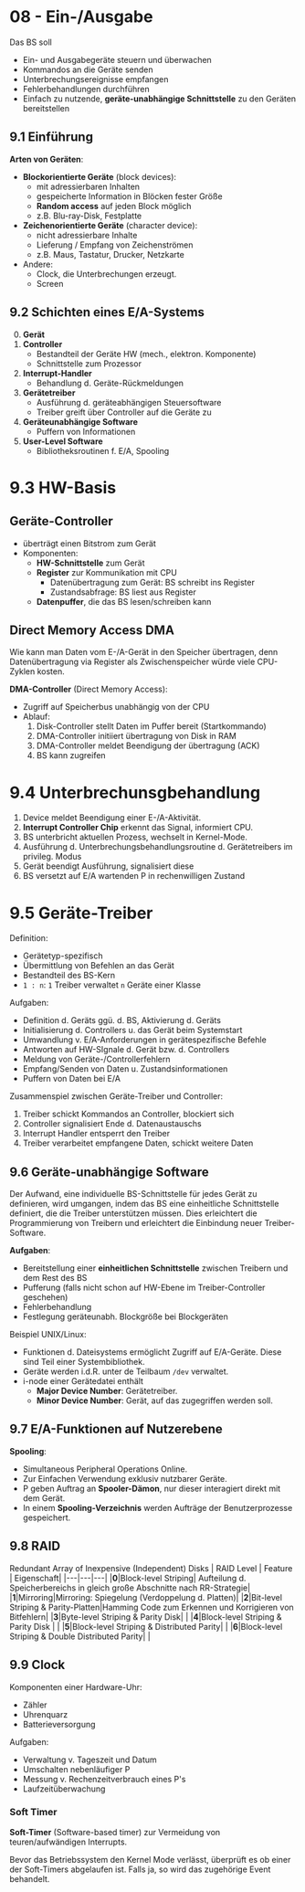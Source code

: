 # 08 - Ein-/Ausgabe

Das BS soll
* Ein- und Ausgabegeräte steuern und überwachen
* Kommandos an die Geräte senden
* Unterbrechungsereignisse empfangen
* Fehlerbehandlungen durchführen
* Einfach zu nutzende, **geräte-unabhängige Schnittstelle** zu den Geräten bereitstellen

## 9.1 Einführung

**Arten von Geräten**:

* **Blockorientierte Geräte** (block devices):
    * mit adressierbaren Inhalten
    * gespeicherte Information in Blöcken fester Größe
    * **Random access** auf jeden Block möglich
    * z.B. Blu-ray-Disk, Festplatte
* **Zeichenorientierte Geräte** (character device):
    * nicht adressierbare Inhalte
    * Lieferung / Empfang von Zeichenströmen
    * z.B. Maus, Tastatur, Drucker, Netzkarte
* Andere:
    * Clock, die Unterbrechungen erzeugt.
    * Screen

## 9.2 Schichten eines E/A-Systems

0. **Gerät**
1. **Controller**
    * Bestandteil der Geräte HW (mech., elektron. Komponente)
    * Schnittstelle zum Prozessor
2. **Interrupt-Handler**
    * Behandlung d. Geräte-Rückmeldungen
3. **Gerätetreiber**
    * Ausführung d. geräteabhängigen Steuersoftware
    * Treiber greift über Controller auf die Geräte zu
4. **Geräteunabhängige Software**
    * Puffern von Informationen
5. **User-Level Software**
    * Bibliotheksroutinen f. E/A, Spooling

# 9.3 HW-Basis

## Geräte-Controller

* überträgt einen Bitstrom zum Gerät
* Komponenten:
    * **HW-Schnittstelle** zum Gerät
    * **Register** zur Kommunikation mit CPU
        * Datenübertragung zum Gerät: BS schreibt ins Register
        * Zustandsabfrage: BS liest aus Register
    * **Datenpuffer**, die das BS lesen/schreiben kann

## Direct Memory Access DMA

Wie kann man Daten vom E-/A-Gerät in den Speicher übertragen, denn Datenübertragung via Register als Zwischenspeicher würde viele CPU-Zyklen kosten.

**DMA-Controller** (Direct Memory Access):

* Zugriff auf Speicherbus unabhängig von der CPU
* Ablauf:
    1. Disk-Controller stellt Daten im Puffer bereit (Startkommando)
    2. DMA-Controller initiiert übertragung von Disk in RAM
    3. DMA-Controller meldet Beendigung der übertragung (ACK)
    4. BS kann zugreifen

# 9.4 Unterbrechunsgbehandlung

1. Device meldet Beendigung einer E-/A-Aktivität.
2. **Interrupt Controller Chip** erkennt das Signal, informiert CPU.
3. BS unterbricht aktuellen Prozess, wechselt in Kernel-Mode.
4. Ausführung d. Unterbrechungsbehandlungsroutine d. Gerätetreibers im privileg. Modus
5. Gerät beendigt Ausführung, signalisiert diese
6. BS versetzt auf E/A wartenden P in rechenwilligen Zustand

# 9.5 Geräte-Treiber

Definition:
* Gerätetyp-spezifisch
* Übermittlung von Befehlen an das Gerät
* Bestandteil des BS-Kern
* `1 : n`: `1` Treiber verwaltet `n` Geräte einer Klasse

Aufgaben:
* Definition d. Geräts ggü. d. BS, Aktivierung d. Geräts
* Initialisierung d. Controllers u. das Gerät beim Systemstart
* Umwandlung v. E/A-Anforderungen in gerätespezifische Befehle
* Antworten auf HW-SIgnale d. Gerät bzw. d. Controllers
* Meldung von Geräte-/Controllerfehlern
* Empfang/Senden von Daten u. Zustandsinformationen
* Puffern von Daten bei E/A

Zusammenspiel zwischen Geräte-Treiber und Controller:
1. Treiber schickt Kommandos an Controller, blockiert sich
2. Controller signalisiert Ende d. Datenaustauschs
3. Interrupt Handler entsperrt den Treiber
4. Treiber verarbeitet empfangene Daten, schickt weitere Daten

## 9.6 Geräte-unabhängige Software

Der Aufwand, eine individuelle BS-Schnittstelle für jedes Gerät zu definieren, wird umgangen, indem das BS eine einheitliche Schnittstelle definiert, die die Treiber unterstützen müssen. Dies erleichtert die Programmierung von Treibern und erleichtert die Einbindung neuer Treiber-Software.

**Aufgaben**:
* Bereitstellung einer **einheitlichen Schnittstelle** zwischen Treibern und dem Rest des BS
* Pufferung (falls nicht schon auf HW-Ebene im Treiber-Controller geschehen)
* Fehlerbehandlung
* Festlegung geräteunabh. Blockgröße bei Blockgeräten

Beispiel UNIX/Linux:
* Funktionen d. Dateisystems ermöglicht Zugriff auf E/A-Geräte. Diese sind Teil einer Systembibliothek. 
* Geräte werden i.d.R. unter de Teilbaum `/dev` verwaltet.
* i-node einer Gerätedatei enthält
    * **Major Device Number**: Gerätetreiber.
    * **Minor Device Number**: Gerät, auf das zugegriffen werden soll.

## 9.7 E/A-Funktionen auf Nutzerebene
**Spooling**:
* Simultaneous Peripheral Operations Online.
* Zur Einfachen Verwendung exklusiv nutzbarer Geräte.
* P geben Auftrag an **Spooler-Dämon**, nur dieser interagiert direkt mit dem Gerät.
* In einem **Spooling-Verzeichnis** werden Aufträge der Benutzerprozesse gespeichert.

## 9.8 RAID
Redundant Array of Inexpensive (Independent) Disks
| RAID Level | Feature | Eigenschaft|
|---|---|---|
|**0**|Block-level Striping| Aufteilung d. Speicherbereichs in gleich große Abschnitte nach RR-Strategie|
|**1**|Mirroring|Mirroring: Spiegelung (Verdoppelung d. Platten)|
|**2**|Bit-level Striping & Parity-Platten|Hamming Code zum Erkennen und Korrigieren von Bitfehlern|
|**3**|Byte-level Striping & Parity Disk| |
|**4**|Block-level Striping & Parity Disk | |
|**5**|Block-level Striping & Distributed Parity| |
|**6**|Block-level Striping & Double Distributed Parity| |

## 9.9 Clock
Komponenten einer Hardware-Uhr:
* Zähler
* Uhrenquarz
* Batterieversorgung

Aufgaben:
* Verwaltung v. Tageszeit und Datum
* Umschalten nebenläufiger P
* Messung v. Rechenzeitverbrauch eines P's
* Laufzeitüberwachung

### Soft Timer
**Soft-Timer** (Software-based timer) zur Vermeidung von teuren/aufwändigen Interrupts.

Bevor das Betriebssystem den Kernel Mode verlässt, überprüft es ob einer der Soft-Timers abgelaufen ist. Falls ja, so wird das zugehörige Event behandelt.